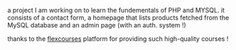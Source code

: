 a project I am working on to learn the fundementals of PHP and MYSQL. it consists of a contact form, a homepage that lists products fetched from the MySQL database and an admin page (with an auth. system !)

thanks to the [flexcourses](https://flexcourses.com) platform for providing such high-quality courses !

